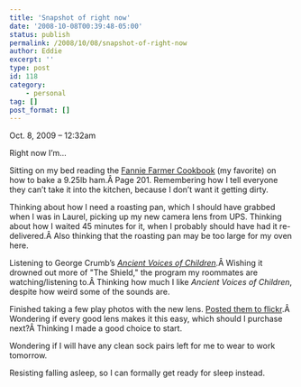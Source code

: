 ```yaml
---
title: 'Snapshot of right now'
date: '2008-10-08T00:39:48-05:00'
status: publish
permalink: /2008/10/08/snapshot-of-right-now
author: Eddie
excerpt: ''
type: post
id: 118
category:
    - personal
tag: []
post_format: []
---
```

Oct. 8, 2009 – 12:32am

Right now I’m...

Sitting on my bed reading the [Fannie Farmer Cookbook](http://www.bartleby.com/87/) (my favorite) on how to bake a 9.25lb ham.Â Page 201. Remembering how I tell everyone they can’t take it into the kitchen, because I don’t want it getting dirty.

Thinking about how I need a roasting pan, which I should have grabbed when I was in Laurel, picking up my new camera lens from UPS. Thinking about how I waited 45 minutes for it, when I probably should have had it re-delivered.Â Also thinking that the roasting pan may be too large for my oven here.

Listening to George Crumb’s [*Ancient Voices of Children*](http://www.georgecrumb.net/comp/ancien.html).Â Wishing it drowned out more of "The Shield," the program my roommates are watching/listening to.Â Thinking how much I like *Ancient Voices of Children*, despite how weird some of the sounds are.

Finished taking a few play photos with the new lens. [Posted them to flickr](http://flickr.com/photos/ed_welker/).Â Wondering if every good lens makes it this easy, which should I purchase next?Â Thinking I made a good choice to start.

Wondering if I will have any clean sock pairs left for me to wear to work tomorrow.

Resisting falling asleep, so I can formally get ready for sleep instead.
